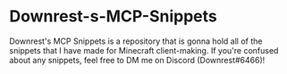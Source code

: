 # Downrest-s-MCP-Snippets
Downrest's MCP Snippets is a repository that is gonna hold all of the snippets that I have made for Minecraft client-making. If you're confused about any snippets, feel free to DM me on Discord (Downrest#6466)!


